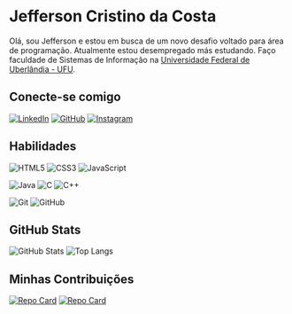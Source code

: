 # Jefferson Cristino da Costa
Olá, sou Jefferson e estou em busca de um novo desafio voltado para área de programação. Atualmente estou desempregado más estudando. Faço faculdade de Sistemas de Informação na [Universidade Federal de Uberlândia - UFU](https://ufu.br/).


## Conecte-se comigo
[![LinkedIn](https://img.shields.io/badge/LinkedIn-000?style=for-the-badge&logo=linkedin&logoColor=0E76A8)](https://www.linkedin.com/in/jefferson-costa-0205/)
[![GitHub](https://img.shields.io/badge/GitHub-000?style=for-the-badge&logo=github)](https://github.com/JeffersonCCosta/)
[![Instagram](https://img.shields.io/badge/Instagram-000?style=for-the-badge&logo=instagram)](https://www.instagram.com/jeffersoncosta02/)

## Habilidades

![HTML5](https://img.shields.io/badge/HTML5-000?style=for-the-badge&logo=html5)
![CSS3](https://img.shields.io/badge/CSS3-000?style=for-the-badge&logo=css3&logoColor=264CE4)
![JavaScript](https://img.shields.io/badge/JavaScript-000?style=for-the-badge&logo=javascript)

![Java](https://img.shields.io/badge/Java-000?style=for-the-badge&logo=java)
![C](https://img.shields.io/badge/C-000?style=for-the-badge&logo=c)
![C++](https://img.shields.io/badge/C%2B%2B-000?style=for-the-badge&logo=c%2B%2B)

![Git](https://img.shields.io/badge/Git-000?style=for-the-badge&logo=Git)
![GitHub](https://img.shields.io/badge/GitHub-000?style=for-the-badge&logo=GitHub)


## GitHub Stats

![GitHub Stats](https://github-readme-stats.vercel.app/api?username=jeffersonccosta&theme=transparent&bg_color=000&border_color=30A3DC&show_icons=true&icon_color=30A3DC&title_color=E94D5F&text_color=FFF)
![Top Langs](https://github-readme-stats-git-masterrstaa-rickstaa.vercel.app/api/top-langs/?username=jeffersonccosta&layout=compact&bg_color=000&border_color=30A3DC&title_color=E94D5F&text_color=FFF)

## Minhas Contribuições

[![Repo Card](https://github-readme-stats.vercel.app/api/pin/?username=jeffersonccosta&repo=personagens-Rick-and-Morty&bg_color=000&border_color=30A3DC&show_icons=true&icon_color=30A3DC&title_color=E94D5F&text_color=FFF)](https://github.com/JeffersonCCosta/personagens-Rick-and-Morty)
[![Repo Card](https://github-readme-stats.vercel.app/api/pin/?username=jeffersonccosta&repo=projeto-java-aplicativo-emprestimo&bg_color=000&border_color=30A3DC&show_icons=true&icon_color=30A3DC&title_color=E94D5F&text_color=FFF)](https://github.com/JeffersonCCosta/projeto-java-aplicativo-emprestimo)
